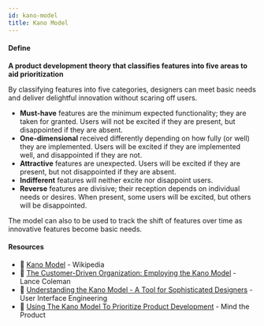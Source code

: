 ```yaml
---
id: kano-model
title: Kano Model
---
```


<!-- [![docs-source](https://img.shields.io/badge/SRC-UX%20Companion-blue)](https://play.google.com/store/apps/details?id=com.cyberduck.uxcompanion) -->

#### Define

**A product development theory that classifies features into five areas to aid prioritization**

By classifying features into five categories, designers can meet basic needs and deliver delightful innovation without scaring off users.

* **Must-have** features are the minimum expected functionality; they are taken for granted. Users will not be excited if they are present, but disappointed if they are absent.
* **One-dimensional** received differently depending on how fully (or well) they are implemented. Users will be excited if they are implemented well, and disappointed if they are not.
* **Attractive** features are unexpected. Users will be excited if they are present, but not disappointed if they are absent.
* **Indifferent** features will neither excite nor disappoint users.
* **Reverse** features are divisive; their reception depends on individual needs or desires. When present, some users will be excited, but others will be disappointed.

The model can also to be used to track the shift of features over time as innovative features become basic needs.

#### Resources

* 📃 [Kano Model](https://en.wikipedia.org/wiki/Kano_model) - Wikipedia
* 📘 [The Customer-Driven Organization: Employing the Kano Model](https://www.amazon.co.uk/Customer-Driven-Organization-Employing-Kano-Model/dp/1482217104) - Lance Coleman
* 📃 [Understanding the Kano Model - A Tool for Sophisticated Designers](https://articles.uie.com/kano_model/) - User Interface Engineering
* 📃 [Using The Kano Model To Prioritize Product Development](https://www.mindtheproduct.com/2013/07/using-the-kano-model-to-prioritize-product-development/) - Mind the Product